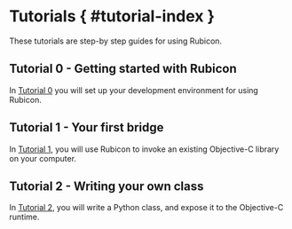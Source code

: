 # Tutorials { #tutorial-index }

These tutorials are step-by step guides for using Rubicon.

## Tutorial 0 - Getting started with Rubicon

In [Tutorial 0](tutorial-0.md) you will set up your development environment for using Rubicon.

## Tutorial 1 - Your first bridge

In [Tutorial 1](tutorial-1.md), you will use Rubicon to invoke an existing Objective-C library on your computer.

## Tutorial 2 - Writing your own class

In [Tutorial 2](tutorial-2.md), you will write a Python class, and expose it to the Objective-C runtime.
